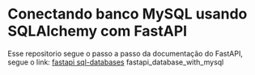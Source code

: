 # Conectando banco MySQL usando SQLAlchemy com FastAPI
Esse repositorio segue o passo a passo da documentação do FastAPI, segue o link: [fastapi sql-databases](https://fastapi.tiangolo.com/tutorial/sql-databases/) fastapi_database_with_mysql
